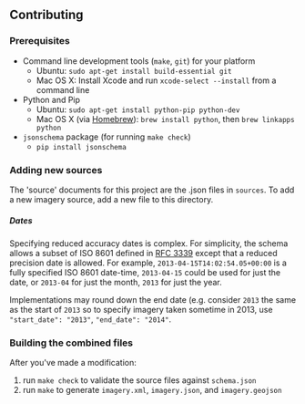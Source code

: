 ## Contributing

### Prerequisites
* Command line development tools (`make`, `git`) for your platform
  * Ubuntu: `sudo apt-get install build-essential git`
  * Mac OS X: Install Xcode and run `xcode-select --install` from a command line
* Python and Pip
  * Ubuntu: `sudo apt-get install python-pip python-dev`
  * Mac OS X (via [Homebrew](http://brew.sh/)): `brew install python`, then `brew linkapps python`
* `jsonschema` package (for running `make check`)
  * `pip install jsonschema`

### Adding new sources
The 'source' documents for this project are the .json files in `sources`. To add
a new imagery source, add a new file to this directory.

##### Dates
Specifying reduced accuracy dates is complex. For simplicity, the schema allows
a subset of ISO 8601 defined in [RFC 3339](http://tools.ietf.org/html/rfc3339#section-5.6)
except that a reduced precision date is allowed. For example, `2013-04-15T14:02:54.05+00:00`
is a fully specified ISO 8601 date-time, `2013-04-15` could be used for just the date,
or `2013-04` for just the month, `2013` for just the year.

Implementations may round down the end date (e.g. consider `2013` the same as the
start of `2013` so to specify imagery taken sometime in 2013, use `"start_date": "2013"`,
`"end_date": "2014"`.

### Building the combined files

After you've made a modification:

1. run `make check` to validate the source files against `schema.json`
2. run `make` to generate `imagery.xml`, `imagery.json`, and `imagery.geojson`
